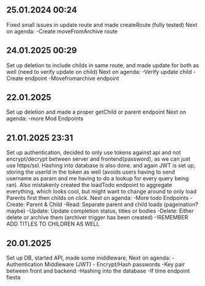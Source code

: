 ## 25.01.2024 00:24
Fixed small issues in update route and made createRoute (fully tested)
Next on agenda:
    -Create moveFromArchive route

## 24.01.2025 00:29
Set up deletion to include childs in same route, and made update for both as well (need to verify update on child)
Next on agenda:
    -Verify update child
    -Create endpoint
    -Movefromarchive endpoint

## 22.01.2025
Set up deletion and made a proper getChild or parent endpoint
Next on agenda:
    -more Mod Endpoints

## 21.01.2025 23:31
Set up authentication, decided to only use tokens against api and not encrypt/decrypt between server and frontend(password),
as we can just use https/ssl. Hashing into database is also done. and again JWT is set up, storing the userId in the token as well (avoids users having to send username as param and me having to do a lookup for every query being ran).
Also mistakenly created the loadTodo endpoint to aggregate everything, which looks cool, but might want to change around to only load Parents first then childs on click.
Next on agenda:
    -More todo Endpoints
        -Create: Parent & Child
        -Read: Separate parent and child loads (pageination? maybe)
        -Update: Update completion status, titles or bodies
        -Delete: Either delete or archive them (archiver trigger has been created)
    -!REMEMBER ADD TITLES TO CHILDREN AS WELL
        

## 20.01.2025
Set up DB, started API, made some middleware,
Next on agenda:
    - Authentication Middleware (JWT)
    - Encrypt/Hash passwords
        -Key pair between front and backend
        -Hashing into the database
    -If time endpoint fiesta